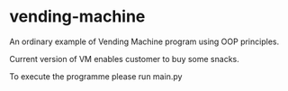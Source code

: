 # vending-machine
An ordinary example of Vending Machine program using OOP principles.

Current version of VM enables customer to buy some snacks.

To execute the programme please run main.py 

